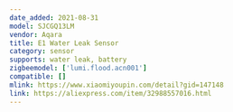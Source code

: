 ```yaml
---
date_added: 2021-08-31
model: SJCGQ13LM
vendor: Aqara
title: E1 Water Leak Sensor
category: sensor
supports: water leak, battery
zigbeemodel: ['lumi.flood.acn001']
compatible: []
mlink: https://www.xiaomiyoupin.com/detail?gid=147148
link: https://aliexpress.com/item/32988557016.html
---
```

